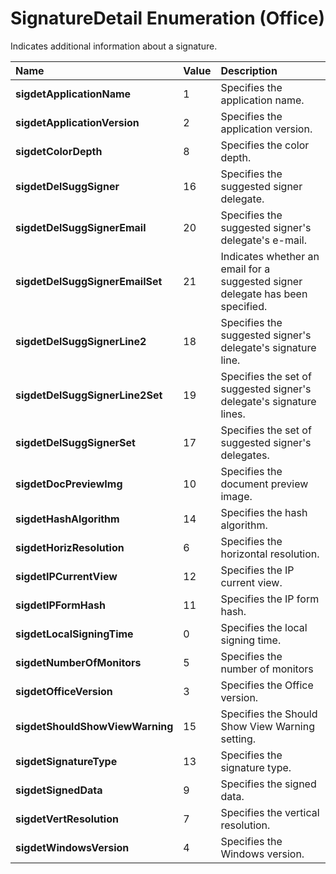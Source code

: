 
# SignatureDetail Enumeration (Office)

Indicates additional information about a signature.



|**Name**|**Value**|**Description**|
|:-----|:-----|:-----|
| **sigdetApplicationName**|1|Specifies the application name.|
| **sigdetApplicationVersion**|2|Specifies the application version.|
| **sigdetColorDepth**|8|Specifies the color depth.|
| **sigdetDelSuggSigner**|16|Specifies the suggested signer delegate.|
| **sigdetDelSuggSignerEmail**|20|Specifies the suggested signer's delegate's e-mail.|
| **sigdetDelSuggSignerEmailSet**|21|Indicates whether an email for a suggested signer delegate has been specified.|
| **sigdetDelSuggSignerLine2**|18|Specifies the suggested signer's delegate's signature line.|
| **sigdetDelSuggSignerLine2Set**|19|Specifies the set of suggested signer's delegate's signature lines.|
| **sigdetDelSuggSignerSet**|17|Specifies the set of suggested signer's delegates.|
| **sigdetDocPreviewImg**|10|Specifies the document preview image.|
| **sigdetHashAlgorithm**|14|Specifies the hash algorithm.|
| **sigdetHorizResolution**|6|Specifies the horizontal resolution.|
| **sigdetIPCurrentView**|12|Specifies the IP current view.|
| **sigdetIPFormHash**|11|Specifies the IP form hash.|
| **sigdetLocalSigningTime**|0|Specifies the local signing time.|
| **sigdetNumberOfMonitors**|5|Specifies the number of monitors|
| **sigdetOfficeVersion**|3|Specifies the Office version.|
| **sigdetShouldShowViewWarning**|15|Specifies the Should Show View Warning setting.|
| **sigdetSignatureType**|13|Specifies the signature type.|
| **sigdetSignedData**|9|Specifies the signed data.|
| **sigdetVertResolution**|7|Specifies the vertical resolution.|
| **sigdetWindowsVersion**|4|Specifies the Windows version.|
